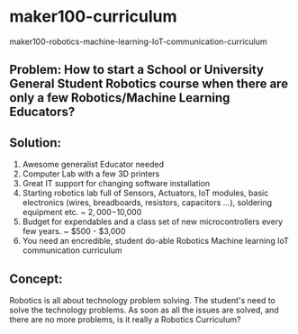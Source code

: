 # maker100-curriculum
maker100-robotics-machine-learning-IoT-communication-curriculum

## Problem: How to start a School or University General Student Robotics course when there are only a few Robotics/Machine Learning Educators?

## Solution:

1. Awesome generalist Educator needed
2. Computer Lab with a few 3D printers 
3. Great IT support for changing software installation
4. Starting robotics lab full of Sensors, Actuators, IoT modules, basic electronics (wires, breadboards, resistors, capacitors ...), soldering equipment etc. ~ $2,000 -$10,000 
5. Budget for expendables and a class set of new microcontrollers every few years. ~ $500 - $3,000
6. You need an encredible, student do-able Robotics Machine learning IoT communication curriculum

## Concept:   
Robotics is all about technology problem solving. The student's need to solve the technology problems. As soon as all the issues are solved, and there are no more problems, is it really a Robotics Curriculum?
